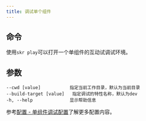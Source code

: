 ```yaml
---
title: 调试单个组件
---
```


## 命令

使用`skr play`可以打开一个单组件的互动试调试环境。

## 参数

```
--cwd [value]           指定当前工作目录，默认为当前目录
--build-target [value]   指定调试的特性名称，默认为dev
-h, --help              显示帮助信息
```

参考[配置 - 单组件调试配置](../settings/play)了解更多配置内容。
